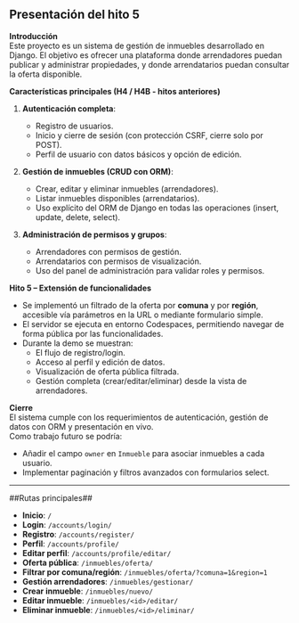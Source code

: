 ## Presentación del hito 5

**Introducción**  
Este proyecto es un sistema de gestión de inmuebles desarrollado en Django. El objetivo es ofrecer una plataforma donde arrendadores puedan publicar y administrar propiedades, y donde arrendatarios puedan consultar la oferta disponible.

**Características principales (H4 / H4B - hitos anteriores)**  
1. **Autenticación completa**:  
   - Registro de usuarios.  
   - Inicio y cierre de sesión (con protección CSRF, cierre solo por POST).  
   - Perfil de usuario con datos básicos y opción de edición.  

2. **Gestión de inmuebles (CRUD con ORM)**:  
   - Crear, editar y eliminar inmuebles (arrendadores).  
   - Listar inmuebles disponibles (arrendatarios).  
   - Uso explícito del ORM de Django en todas las operaciones (insert, update, delete, select).

3. **Administración de permisos y grupos**:  
   - Arrendadores con permisos de gestión.  
   - Arrendatarios con permisos de visualización.  
   - Uso del panel de administración para validar roles y permisos.

**Hito 5 – Extensión de funcionalidades**  
- Se implementó un filtrado de la oferta por **comuna** y por **región**, accesible vía parámetros en la URL o mediante formulario simple.  
- El servidor se ejecuta en entorno Codespaces, permitiendo navegar de forma pública por las funcionalidades.  
- Durante la demo se muestran:  
  - El flujo de registro/login.  
  - Acceso al perfil y edición de datos.  
  - Visualización de oferta pública filtrada.  
  - Gestión completa (crear/editar/eliminar) desde la vista de arrendadores.  

**Cierre**  
El sistema cumple con los requerimientos de autenticación, gestión de datos con ORM y presentación en vivo.  
Como trabajo futuro se podría:  
- Añadir el campo `owner` en `Inmueble` para asociar inmuebles a cada usuario.  
- Implementar paginación y filtros avanzados con formularios select.  




----

##Rutas principales##

- **Inicio**: `/`  
- **Login**: `/accounts/login/`  
- **Registro**: `/accounts/register/`  
- **Perfil**: `/accounts/profile/`  
- **Editar perfil**: `/accounts/profile/editar/`  
- **Oferta pública**: `/inmuebles/oferta/`  
- **Filtrar por comuna/región**: `/inmuebles/oferta/?comuna=1&region=1`  
- **Gestión arrendadores**: `/inmuebles/gestionar/`  
- **Crear inmueble**: `/inmuebles/nuevo/`  
- **Editar inmueble**: `/inmuebles/<id>/editar/`  
- **Eliminar inmueble**: `/inmuebles/<id>/eliminar/` 